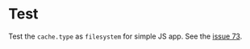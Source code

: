 # Test

Test the `cache.type` as `filesystem` for simple JS app.
See the [issue 73](https://github.com/webdiscus/html-bundler-webpack-plugin/issues/73).
